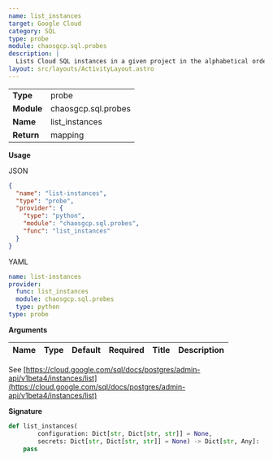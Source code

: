 ```yaml
---
name: list_instances
target: Google Cloud
category: SQL
type: probe
module: chaosgcp.sql.probes
description: |
  Lists Cloud SQL instances in a given project in the alphabetical order of the instance name
layout: src/layouts/ActivityLayout.astro
---
```


|            |                     |
| ---------- | ------------------- |
| **Type**   | probe               |
| **Module** | chaosgcp.sql.probes |
| **Name**   | list_instances      |
| **Return** | mapping             |

**Usage**

JSON

```json
{
  "name": "list-instances",
  "type": "probe",
  "provider": {
    "type": "python",
    "module": "chaosgcp.sql.probes",
    "func": "list_instances"
  }
}
```

YAML

```yaml
name: list-instances
provider:
  func: list_instances
  module: chaosgcp.sql.probes
  type: python
type: probe
```

**Arguments**

| Name | Type | Default | Required | Title | Description |
| ---- | ---- | ------- | -------- | ----- | ----------- |

See [https://cloud.google.com/sql/docs/postgres/admin-api/v1beta4/instances/list](https://cloud.google.com/sql/docs/postgres/admin-api/v1beta4/instances/list)

**Signature**

```python
def list_instances(
        configuration: Dict[str, Dict[str, str]] = None,
        secrets: Dict[str, Dict[str, str]] = None) -> Dict[str, Any]:
    pass
```

